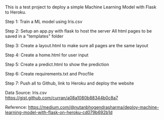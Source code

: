 This is a test project to deploy a simple Machine Learning Model with Flask to Heroku.

Step 1:
Train a ML model using Iris.csv

Step 2:
Setup an app.py with flask to host the server
All html pages to be saved in a "templates" folder

Step 3:
Create a layout.html to make sure all pages are the same layout

Step 4:
Create a home.html for user input

Step 5:
Create a predict.html to show the prediction

Step 6:
Create requirements.txt and Procfile

Step 7:
Push all to Github, link to Heroku and deploy the website

Data Source: Iris.csv
https://gist.github.com/curran/a08a1080b88344b0c8a7

Reference: 
https://medium.com/@nutanbhogendrasharma/deploy-machine-learning-model-with-flask-on-heroku-cd079b692b1d
